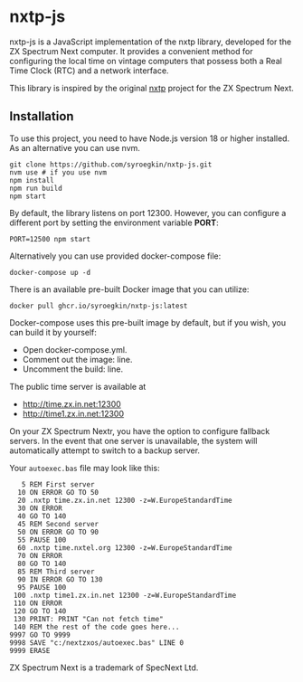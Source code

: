 # nxtp-js

nxtp-js is a JavaScript implementation of the nxtp library, developed for the ZX Spectrum Next computer. It provides a convenient method for configuring the local time on vintage computers that possess both a Real Time Clock (RTC) and a network interface.

This library is inspired by the original [nxtp](https://github.com/Threetwosevensixseven/nxtp) project for the ZX Spectrum Next.



## Installation

To use this project, you need to have Node.js version 18 or higher installed. As an alternative you can use nvm.


```shell
git clone https://github.com/syroegkin/nxtp-js.git
nvm use # if you use nvm
npm install
npm run build
npm start
```

By default, the library listens on port 12300. However, you can configure a different port by setting the environment variable **PORT**:

```shell
PORT=12500 npm start
```

Alternatively you can use provided docker-compose file:
```shell
docker-compose up -d
```

There is an available pre-built Docker image that you can utilize:
```shell
docker pull ghcr.io/syroegkin/nxtp-js:latest
```

Docker-compose uses this pre-built image by default, but if you wish, you can build it by yourself:
* Open docker-compose.yml.
* Comment out the image: line.
* Uncomment the build: line.


The public time server is available at 
* http://time.zx.in.net:12300
* http://time1.zx.in.net:12300

On your ZX Spectrum Nextr, you have the option to configure fallback servers. In the event that one server is unavailable, the system will automatically attempt to switch to a backup server.

Your `autoexec.bas` file may look like this:

```basic
   5 REM First server
  10 ON ERROR GO TO 50
  20 .nxtp time.zx.in.net 12300 -z=W.EuropeStandardTime
  30 ON ERROR
  40 GO TO 140
  45 REM Second server
  50 ON ERROR GO TO 90
  55 PAUSE 100
  60 .nxtp time.nxtel.org 12300 -z=W.EuropeStandardTime
  70 ON ERROR
  80 GO TO 140
  85 REM Third server
  90 IN ERROR GO TO 130
  95 PAUSE 100
 100 .nxtp time1.zx.in.net 12300 -z=W.EuropeStandardTime
 110 ON ERROR
 120 GO TO 140
 130 PRINT: PRINT "Can not fetch time"
 140 REM the rest of the code goes here...
9997 GO TO 9999
9998 SAVE "c:/nextzxos/autoexec.bas" LINE 0
9999 ERASE

```

ZX Spectrum Next is a trademark of SpecNext Ltd.